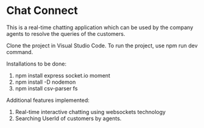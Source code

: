 # Chat Connect

This is a real-time chatting application which can be used by the company agents to resolve the queries of the customers.

Clone the project in Visual Studio Code. To run the project, use npm run dev command.

Installations to be done:
1. npm install express socket.io moment
2. npm install -D nodemon
3. npm install csv-parser fs

Additional features implemented:
1. Real-time interactive chatting using websockets technology
2. Searching UserId of customers by agents.
